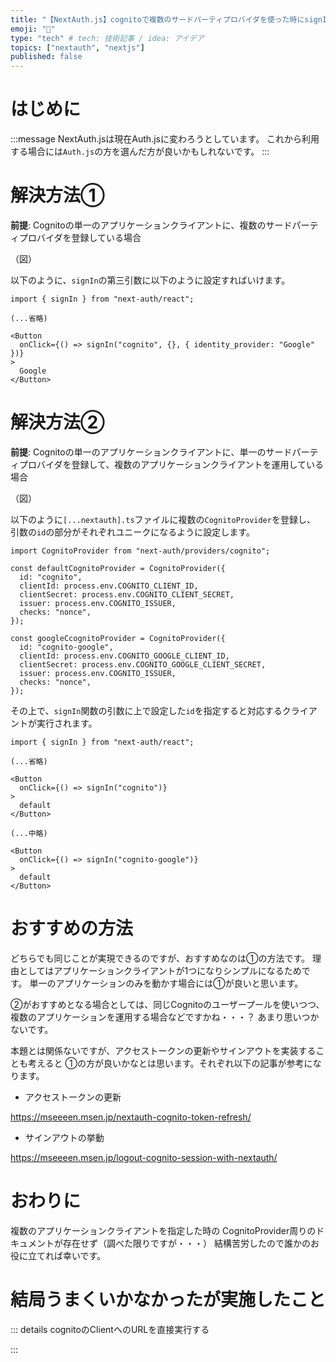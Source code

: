 ```yaml
---
title: "【NextAuth.js】cognitoで複数のサードパーティプロバイダを使った時にsignInで直接ソーシャルログイン画面に遷移する"
emoji: "🐥"
type: "tech" # tech: 技術記事 / idea: アイデア
topics: ["nextauth", "nextjs"]
published: false
---
```


# はじめに

:::message
NextAuth.jsは現在Auth.jsに変わろうとしています。
これから利用する場合には`Auth.js`の方を選んだ方が良いかもしれないです。
:::

# 解決方法①

**前提**: Cognitoの単一のアプリケーションクライアントに、複数のサードパーティプロバイダを登録している場合

（図）

以下のように、`signIn`の第三引数に以下のように設定すればいけます。

```typescript: somefile.tsx
import { signIn } from "next-auth/react";

(...省略)

<Button
  onClick={() => signIn("cognito", {}, { identity_provider: "Google" })}
>
  Google
</Button>
```

# 解決方法②

**前提**: Cognitoの単一のアプリケーションクライアントに、単一のサードパーティプロバイダを登録して、複数のアプリケーションクライアントを運用している場合

（図）

以下のように`[...nextauth].ts`ファイルに複数の`CognitoProvider`を登録し、
引数の`id`の部分がそれぞれユニークになるように設定します。

```typescript: /pages/api/auth/[...nextauth].ts
import CognitoProvider from "next-auth/providers/cognito";

const defaultCognitoProvider = CognitoProvider({
  id: "cognito",
  clientId: process.env.COGNITO_CLIENT_ID,
  clientSecret: process.env.COGNITO_CLIENT_SECRET,
  issuer: process.env.COGNITO_ISSUER,
  checks: "nonce",
});

const googleCcognitoProvider = CognitoProvider({
  id: "cognito-google",
  clientId: process.env.COGNITO_GOOGLE_CLIENT_ID,
  clientSecret: process.env.COGNITO_GOOGLE_CLIENT_SECRET,
  issuer: process.env.COGNITO_ISSUER,
  checks: "nonce",
});

```

その上で、`signIn`関数の引数に上で設定した`id`を指定すると対応するクライアントが実行されます。

```typescript: somefile.tsx
import { signIn } from "next-auth/react";

(...省略)

<Button
  onClick={() => signIn("cognito")}
>
  default
</Button>

(...中略)

<Button
  onClick={() => signIn("cognito-google")}
>
  default
</Button>
```


# おすすめの方法

どちらでも同じことが実現できるのですが、おすすめなのは①の方法です。
理由としてはアプリケーションクライアントが1つになりシンプルになるためです。
単一のアプリケーションのみを動かす場合には①が良いと思います。

②がおすすめとなる場合としては、同じCognitoのユーザープールを使いつつ、
複数のアプリケーションを運用する場合などですかね・・・？
あまり思いつかないです。

本題とは関係ないですが、アクセストークンの更新やサインアウトを実装することも考えると
①の方が良いかなとは思います。それぞれ以下の記事が参考になります。

- アクセストークンの更新

https://mseeeen.msen.jp/nextauth-cognito-token-refresh/

- サインアウトの挙動

https://mseeeen.msen.jp/logout-cognito-session-with-nextauth/

# おわりに

複数のアプリケーションクライアントを指定した時の
CognitoProvider周りのドキュメントが存在せず（調べた限りですが・・・）
結構苦労したので誰かのお役に立てれば幸いです。


# 結局うまくいかなかったが実施したこと

::: details cognitoのClientへのURLを直接実行する

:::